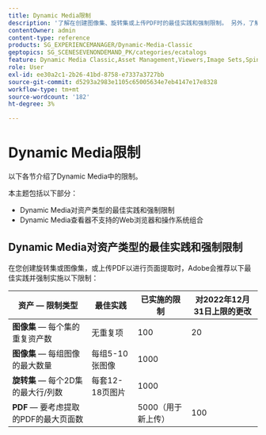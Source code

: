 ```yaml
---
title: Dynamic Media限制
description: '了解在创建图像集、旋转集或上传PDF时的最佳实践和强制限制。 另外，了解不支持的Web浏览器和Dynamic Media查看器的操作系统组合。 '
contentOwner: admin
content-type: reference
products: SG_EXPERIENCEMANAGER/Dynamic-Media-Classic
geptopics: SG_SCENESEVENONDEMAND_PK/categories/ecatalogs
feature: Dynamic Media Classic,Asset Management,Viewers,Image Sets,Spin Sets,eCatalog
role: User
exl-id: ee30a2c1-2b26-41bd-8758-e7337a3727bb
source-git-commit: d5293a2983e1105c65005634e7eb4147e17e8328
workflow-type: tm+mt
source-wordcount: '182'
ht-degree: 3%

---
```


# Dynamic Media限制

以下各节介绍了Dynamic Media中的限制。

本主题包括以下部分：

* Dynamic Media对资产类型的最佳实践和强制限制
* Dynamic Media查看器不支持的Web浏览器和操作系统组合

## Dynamic Media对资产类型的最佳实践和强制限制

在您创建旋转集或图像集，或上传PDF以进行页面提取时，Adobe会推荐以下最佳实践并强制实施以下限制：

<!-- | **Image** - Number of Smart Crops per image | 5 | 100 |  | -->

| 资产 — 限制类型 | 最佳实践 | 已实施的限制 | 对2022年12月31日上限的更改 |
| --- | --- | --- | --- |
| **图像集**  — 每个集的重复资产数 | 无重复项 | 100 | 20 |
| **图像集**  — 每组图像的最大数量 | 每组5-10张图像 | 1000 |
| **旋转集**  — 每个2D集的最大行/列数 | 每套12-18页图片 | 1000 |
| **PDF**  — 要考虑提取的PDF的最大页面数 |  | 5000（用于新上传） | 100 |

<!-- ## Unsupported web browser and operating system combinations for Dynamic Media Viewers

Dynamic Media Viewers do not support following combinations of web browser and operating system.

* Internet Explorer 11 + Windows 7
* Internet Explorer 11 + Windows 8.1
* Internet Explorer 11 + Windows Phone 8.1
* Internet Explorer 11 + Windows Phone 8.1 Update
* Safari 6 + iOS 6.0.1
* Safari 7 + iOS 7.1
* Safari 7 + macOS X 10.9 Mavericks
* Safari 8 + iOS 8.4
* Safari 8 + macOS X 10.10 Yosemite -->


